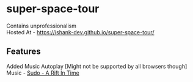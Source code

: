 # super-space-tour
Contains unprofessionalism<br>
Hosted At - https://ishank-dev.github.io/super-space-tour/<br>
## Features<br>
Added Music Autoplay [Might not be supported by all browsers though]<br>
Music - [Sudo - A Rift In Time](https://www.youtube.com/watch?v=0q7JVqZp6fc) <br>

